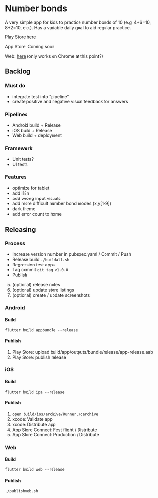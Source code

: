# Number bonds

A very simple app for kids to practice number bonds of 10 (e.g. 4+6=10, 8+2=10, etc.). Has a variable daily goal to aid regular practice.

Play Store [here](https://play.google.com/store/apps/details?id=com.purposebakery.numberbonds) 

App Store: Coming soon

Web: [here](https://purposebakery.github.io/numberbonds/#/) (only works on Chrome at this point?)

## Backlog

### Must do

- integrate test into "pipeline"
- create positive and negative visual feedback for answers 

### Pipelines

- Android build + Release
- iOS build + Release
- Web build + deployment

### Framework

- Unit tests?
- UI tests

### Features

- optimize for tablet
- add i18n
- add wrong input visuals 
- add more difficult number bond modes (x,y[1-9])
- dark theme
- add error count to home

## Releasing

### Process
- Increase version number in pubspec.yaml / Commit / Push
- Release build ```./buildall.sh```
- Regression test apps
- Tag commit ```git tag v1.0.0```
- Publish
5. (optional) release notes
6. (optional) update store listings
7. (optional) create / update screenshots


### Android 

#### Build
```flutter build appbundle --release```

#### Publish
1. Play Store: upload build/app/outputs/bundle/release/app-release.aab
2. Play Store: publish release


### iOS 

#### Build
```flutter build ipa --release```

#### Publish
1. ```open build/ios/archive/Runner.xcarchive```
2. xcode: Validate app
3. xcode: Distribute app
4. App Store Connect: Fest flight / Distribute
5. App Store Connect: Production / Distribute


### Web 

#### Build
```flutter build web --release```

#### Publish
```./publishweb.sh```

